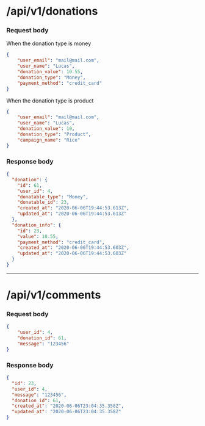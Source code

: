 
# /api/v1/donations

### Request body

When the donation type is money
```json
{
   	"user_email": "mail@mail.com",
   	"user_name": "Lucas",
   	"donation_value": 10.55,
   	"donation_type": "Money",
   	"payment_method": "credit_card"
}
```
When the donation type is product
```json
{
	"user_email": "mail@mail.com",
	"user_name": "Lucas",
	"donation_value": 10,
	"donation_type": "Product",
	"campaign_name": "Rice"
}
```

### Response body
```json
{
  "donation": {
    "id": 61,
    "user_id": 4,
    "donatable_type": "Money",
    "donatable_id": 23,
    "created_at": "2020-06-06T19:44:53.613Z",
    "updated_at": "2020-06-06T19:44:53.613Z"
  },
  "donation_info": {
    "id": 23,
    "value": 10.55,
    "payment_method": "credit_card",
    "created_at": "2020-06-06T19:44:53.603Z",
    "updated_at": "2020-06-06T19:44:53.603Z"
  }
}
```
---
# /api/v1/comments

### Request body

```json
{
	"user_id": 4,
	"donation_id": 61,
	"message": "123456"
}
```

### Response body
```json
{
  "id": 23,
  "user_id": 4,
  "message": "123456",
  "donation_id": 61,
  "created_at": "2020-06-06T23:04:35.358Z",
  "updated_at": "2020-06-06T23:04:35.358Z"
}
```
